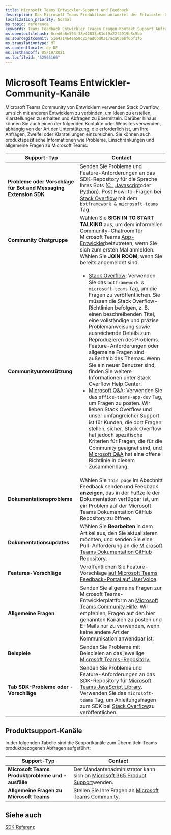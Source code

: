 ```yaml
---
title: Microsoft Teams Entwickler-Support und Feedback
description: Das Microsoft Teams Produktteam antwortet der Entwickler-Community über verschiedene Feedback- und Supportkanäle.
localization_priority: Normal
ms.topic: reference
keywords: Teams Feedback Entwickler Fragen Fragen Kontakt Support Anfrage Bugs Beiträge Community-Diskussionen
ms.openlocfilehash: 0ced6a6e593f38e42833a81df9a22f4919b8c5bb
ms.sourcegitcommit: 51e4a1464ea58c254ad6bd0317aca03ebf6bf1f6
ms.translationtype: MT
ms.contentlocale: de-DE
ms.lasthandoff: 05/19/2021
ms.locfileid: "52566166"
---
```

# <a name="microsoft-teams-developer-community-channels"></a>Microsoft Teams Entwickler-Community-Kanäle

Microsoft Teams Community von Entwicklern verwenden Stack Overflow, um sich mit anderen Entwicklern zu verbinden, um Ideen zu erstellen, Klarstellungen zu erhalten und Abfragen zu übermitteln. Darüber hinaus können Sie auch einen der folgenden Kontakte oder Websites verwenden, abhängig von der Art der Unterstützung, die erforderlich ist, um Ihre Anfragen, Zweifel oder Klarstellungen einzureichen. Sie können auch produktspezifische Informationen wie Probleme, Einschränkungen und allgemeine Fragen zu Microsoft Teams:

|            **Support-Typ**            |               **Contact**                                                                                  |
|-----------------------------------------------------|---------------------------------------------------------------------------------------------------------------------------------------------------------------------------------------------------------------------------------------------------------------------------------------------------------------------------------------------------------------------------------------------------------------------------------------------------------------------------------------------------|
|         **Probleme oder Vorschläge für Bot and Messaging Extension SDK**         | Senden Sie Probleme und Feature-Anforderungen an das SDK-Repository für die Sprache Ihres Bots ([C ,](https://github.com/Microsoft/botbuilder-dotnet/) [Javascript](https://github.com/Microsoft/botbuilder-js)oder [Python](https://github.com/Microsoft/botbuilder-python)). Post How-to-Fragen bei [Stack Overflow](https://stackoverflow.com/questions/tagged/botframework%20microsoft-teams) mit dem `botframework & microsoft-teams` Tag.   |
|         **Community Chatgruppe**         |  Wählen Sie **SIGN IN TO START TALKING** aus, um dem informellen Community-Chatroom für Microsoft Teams [App-Entwickler](https://gitter.im/OfficeDev/MicrosoftTeamsAppDev)beizutreten, wenn Sie sich zum ersten Mal anmelden. Wählen Sie **JOIN ROOM,** wenn Sie bereits angemeldet sind.      |
|            **Communityunterstützung**             |     <ul><li> [Stack Overflow](https://stackoverflow.com/questions/tagged/microsoft-teams): Verwenden Sie das `botframework & microsoft-teams` Tag, um die Fragen zu veröffentlichen. Sie müssen die Stack Overflow-Richtlinien befolgen, z. B. einen beschreibenden Titel, eine vollständige und präzise Problemanweisung sowie ausreichende Details zum Reproduzieren des Problems. Feature-Anforderungen oder allgemeine Fragen sind außerhalb des Themas. Wenn Sie ein neuer Benutzer sind, finden Sie weitere Informationen unter Stack Overflow Help Center. </li>                                                                                                                                                                       <li>  [Microsoft Q&A](/answers/topics/office-teams-app-dev.html): Verwenden Sie das `office-teams-app-dev` Tag, um Fragen zu posten. Wir lieben Stack Overflow und unser umfangreicher Support ist für Kunden, die dort Fragen stellen, sicher. Stack Overflow hat jedoch spezifische Kriterien für Fragen, die für die Community geeignet sind, und [Microsoft Q&A](/answers/topics/office-teams-app-dev.html) hat eine offene Richtlinie in diesem Zusammenhang.  </li> </ul>                                                                                            |
|  **Dokumentationsprobleme**  |        Wählen Sie `This page` im Abschnitt Feedback senden und Feedback **anzeigen,** das in der Fußzeile der Dokumentation verfügbar ist, um ein [Problem](https://github.com/MicrosoftDocs/msteams-docs/issues) auf der Microsoft Teams Dokumentation GitHub Repository zu öffnen.                                                                                                                                                                                            |
|  **Dokumentationsupdates**           |     Wählen Sie **Bearbeiten** in dem Artikel aus, den Sie aktualisieren möchten, und senden Sie eine Pull-Anforderung an die [Microsoft Teams Dokumentation GitHub](https://github.com/MicrosoftDocs/msteams-docs) Repository.                                                                                                                                                           |
|       **Features-Vorschläge**       |                                                                                                                                                                      Veröffentlichen Sie Feature-Vorschläge [auf Microsoft Teams Feedback-Portal auf UserVoice](https://microsoftteams.uservoice.com/forums/555103-public-preview/category/182881-developer-platform).                                                                                                                                                                      |
|       **Allgemeine Fragen**         |Senden Sie allgemeine Fragen zur Microsoft Teams-Entwicklerplattform an [Microsoft Teams Community Hilfe](mailto:microsoftteamsdev@microsoft.com). Wir empfehlen, Fragen auf den hier genannten Kanälen zu posten und E-Mails nur zu verwenden, wenn keine andere Art der Kommunikation anwendbar ist.                                                                                                                                                                      |
|        **Beispiele**         | Senden Sie Probleme mit Beispielen an das jeweilige [Microsoft Teams-Repository.](/microsoftteams/platform/tutorials/code-samples)|
|           **Tab SDK-Probleme oder -Vorschläge**          |         Senden Sie Probleme und Feature-Anforderungen an das SDK-Repository für [Microsoft Teams JavaScript Library](https://github.com/OfficeDev/microsoft-teams-library-js/issues). Verwenden Sie das `microsoft-teams` Tag, um Anleitungsfragen zum SDK bei [Stack Overflow](https://stackoverflow.com/questions/tagged/microsoft-teams)zu veröffentlichen.                                                                                                                                                                            |

## <a name="product-support-channels"></a>Produktsupport-Kanäle
In der folgenden Tabelle sind die Supportkanäle zum Übermitteln Teams produktbezogenen Abfragen aufgeführt:

|            **Support-Typ**            |               **Contact**                                                                                  |
|-----------------------------------------------------|---------------------------------------------------------------------------------------------------------------------------------------------------------------------------------------------------------------------------------------------------------------------------------------------------------------------------------------------------------------------------------------------------------------------------------------------------------------------------------------------------|
|         **Microsoft Teams Produktprobleme und -ausfälle**          | Der Mandantenadministrator kann sich an [Microsoft 365 Product Support](/microsoft-365/admin/contact-support-for-business-products)wenden.                                                            |
|        **Allgemeine Fragen zu Microsoft Teams**        |  Stellen Sie Ihre Fragen an [Microsoft Teams Community](https://answers.microsoft.com/en-us/msteams/forum).               |                                                           

## <a name="see-also"></a>Siehe auch

[SDK-Referenz](/javascript/api/overview/msteams-client?view=msteams-client-js-latest&preserve-view=true)
